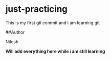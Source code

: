 # just-practicing
This is my first git commit and i am learning git 

##Author

Nilesh

__Will add everything here while i am still learning__
